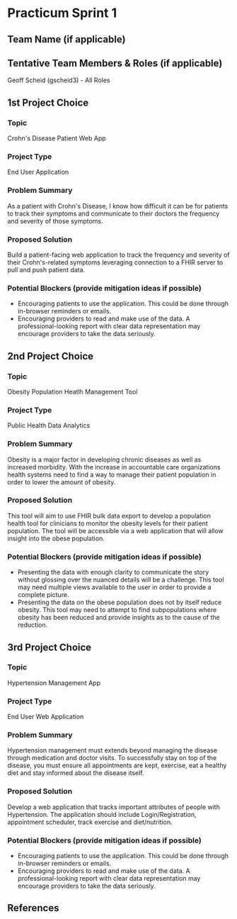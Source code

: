 # Practicum Sprint 1
## Team Name (if applicable)
## Tentative Team Members & Roles (if applicable)
Geoff Scheid (gscheid3) - All Roles

## 1st Project Choice
### Topic
Crohn's Disease Patient Web App

### Project Type
End User Application

### Problem Summary
As a patient with Crohn's Disease, I know how difficult it can be for patients to track their symptoms and communicate to their doctors the frequency and severity of those symptoms. 

### Proposed Solution
Build a patient-facing web application to track the frequency and severity of their Crohn's-related symptoms leveraging connection to a FHIR server to pull and push patient data.

### Potential Blockers (provide mitigation ideas if possible)
* Encouraging patients to use the application. This could be done through in-browser reminders or emails.
* Encouraging providers to read and make use of the data. A professional-looking report with clear data representation may encourage providers to take the data seriously.

## 2nd Project Choice
### Topic
Obesity Population Heatlh Management Tool

### Project Type
Public Health Data Analytics

### Problem Summary
Obesity is a major factor in developing chronic diseases as well as increased morbidity. With the increase in accountable care organizations health systems need to find a way to manage their patient population in order to lower the amount of obesity.

### Proposed Solution
This tool will aim to use FHIR bulk data export to develop a population health tool for clinicians to monitor the obesity levels for their patient population. The tool will be accessible via a web application that will allow insight into the obese population.

### Potential Blockers (provide mitigation ideas if possible)
* Presenting the data with enough clarity to communicate the story without glossing over the nuanced details will be a challenge. This tool may need multiple views available to the user in order to provide a complete picture.
* Presenting the data on the obese population does not by itself reduce obesity. This tool may need to attempt to find subpopulations where obesity has been reduced and provide insights as to the cause of the reduction.

## 3rd Project Choice
### Topic
Hypertension Management App

### Project Type
End User Web Application

### Problem Summary
Hypertension management must extends beyond managing the disease through medication and doctor visits. To successfully stay on top of the disease, you must ensure all appointments are kept, exercise, eat a healthy diet and stay informed about the disease itself.

### Proposed Solution
Develop a web application that tracks important attributes of people with Hypertension. The application should include Login/Registration, appointment scheduler, track exercise and diet/nutrition.

### Potential Blockers (provide mitigation ideas if possible)
* Encouraging patients to use the application. This could be done through in-browser reminders or emails.
* Encouraging providers to read and make use of the data. A professional-looking report with clear data representation may encourage providers to take the data seriously.


## References

